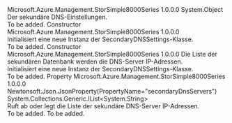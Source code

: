 <Type Name="SecondaryDNSSettings" FullName="Microsoft.Azure.Management.StorSimple8000Series.Models.SecondaryDNSSettings">
  <TypeSignature Language="C#" Value="public class SecondaryDNSSettings" />
  <TypeSignature Language="ILAsm" Value=".class public auto ansi beforefieldinit SecondaryDNSSettings extends System.Object" />
  <TypeSignature Language="DocId" Value="T:Microsoft.Azure.Management.StorSimple8000Series.Models.SecondaryDNSSettings" />
  <TypeSignature Language="VB.NET" Value="Public Class SecondaryDNSSettings" />
  <TypeSignature Language="F#" Value="type SecondaryDNSSettings = class" />
  <AssemblyInfo>
    <AssemblyName>Microsoft.Azure.Management.StorSimple8000Series</AssemblyName>
    <AssemblyVersion>1.0.0.0</AssemblyVersion>
  </AssemblyInfo>
  <Base>
    <BaseTypeName>System.Object</BaseTypeName>
  </Base>
  <Interfaces />
  <Docs>
    <summary>
            Der sekundäre DNS-Einstellungen.
            </summary>
    <remarks>To be added.</remarks>
  </Docs>
  <Members>
    <Member MemberName=".ctor">
      <MemberSignature Language="C#" Value="public SecondaryDNSSettings ();" />
      <MemberSignature Language="ILAsm" Value=".method public hidebysig specialname rtspecialname instance void .ctor() cil managed" />
      <MemberSignature Language="DocId" Value="M:Microsoft.Azure.Management.StorSimple8000Series.Models.SecondaryDNSSettings.#ctor" />
      <MemberSignature Language="VB.NET" Value="Public Sub New ()" />
      <MemberType>Constructor</MemberType>
      <AssemblyInfo>
        <AssemblyName>Microsoft.Azure.Management.StorSimple8000Series</AssemblyName>
        <AssemblyVersion>1.0.0.0</AssemblyVersion>
      </AssemblyInfo>
      <Parameters />
      <Docs>
        <summary>
            Initialisiert eine neue Instanz der SecondaryDNSSettings-Klasse.
            </summary>
        <remarks>To be added.</remarks>
      </Docs>
    </Member>
    <Member MemberName=".ctor">
      <MemberSignature Language="C#" Value="public SecondaryDNSSettings (System.Collections.Generic.IList&lt;string&gt; secondaryDnsServers = null);" />
      <MemberSignature Language="ILAsm" Value=".method public hidebysig specialname rtspecialname instance void .ctor(class System.Collections.Generic.IList`1&lt;string&gt; secondaryDnsServers) cil managed" />
      <MemberSignature Language="DocId" Value="M:Microsoft.Azure.Management.StorSimple8000Series.Models.SecondaryDNSSettings.#ctor(System.Collections.Generic.IList{System.String})" />
      <MemberSignature Language="VB.NET" Value="Public Sub New (Optional secondaryDnsServers As IList(Of String) = null)" />
      <MemberSignature Language="F#" Value="new Microsoft.Azure.Management.StorSimple8000Series.Models.SecondaryDNSSettings : System.Collections.Generic.IList&lt;string&gt; -&gt; Microsoft.Azure.Management.StorSimple8000Series.Models.SecondaryDNSSettings" Usage="new Microsoft.Azure.Management.StorSimple8000Series.Models.SecondaryDNSSettings secondaryDnsServers" />
      <MemberType>Constructor</MemberType>
      <AssemblyInfo>
        <AssemblyName>Microsoft.Azure.Management.StorSimple8000Series</AssemblyName>
        <AssemblyVersion>1.0.0.0</AssemblyVersion>
      </AssemblyInfo>
      <Parameters>
        <Parameter Name="secondaryDnsServers" Type="System.Collections.Generic.IList&lt;System.String&gt;" />
      </Parameters>
      <Docs>
        <param name="secondaryDnsServers">Die Liste der sekundären Datenbank werden die DNS-Server IP-Adressen.</param>
        <summary>
            Initialisiert eine neue Instanz der SecondaryDNSSettings-Klasse.
            </summary>
        <remarks>To be added.</remarks>
      </Docs>
    </Member>
    <Member MemberName="SecondaryDnsServers">
      <MemberSignature Language="C#" Value="public System.Collections.Generic.IList&lt;string&gt; SecondaryDnsServers { get; set; }" />
      <MemberSignature Language="ILAsm" Value=".property instance class System.Collections.Generic.IList`1&lt;string&gt; SecondaryDnsServers" />
      <MemberSignature Language="DocId" Value="P:Microsoft.Azure.Management.StorSimple8000Series.Models.SecondaryDNSSettings.SecondaryDnsServers" />
      <MemberSignature Language="VB.NET" Value="Public Property SecondaryDnsServers As IList(Of String)" />
      <MemberSignature Language="F#" Value="member this.SecondaryDnsServers : System.Collections.Generic.IList&lt;string&gt; with get, set" Usage="Microsoft.Azure.Management.StorSimple8000Series.Models.SecondaryDNSSettings.SecondaryDnsServers" />
      <MemberType>Property</MemberType>
      <AssemblyInfo>
        <AssemblyName>Microsoft.Azure.Management.StorSimple8000Series</AssemblyName>
        <AssemblyVersion>1.0.0.0</AssemblyVersion>
      </AssemblyInfo>
      <Attributes>
        <Attribute>
          <AttributeName>Newtonsoft.Json.JsonProperty(PropertyName="secondaryDnsServers")</AttributeName>
        </Attribute>
      </Attributes>
      <ReturnValue>
        <ReturnType>System.Collections.Generic.IList&lt;System.String&gt;</ReturnType>
      </ReturnValue>
      <Docs>
        <summary>
            Ruft ab oder legt die Liste der sekundäre DNS-Server IP-Adressen.
            </summary>
        <value>To be added.</value>
        <remarks>To be added.</remarks>
      </Docs>
    </Member>
  </Members>
</Type>